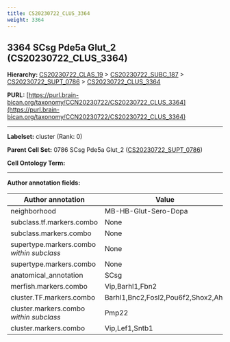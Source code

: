 ```yaml
---
title: CS20230722_CLUS_3364
weight: 3364
---
```

## 3364 SCsg Pde5a Glut_2 (CS20230722_CLUS_3364)
<b>Hierarchy: </b>
[CS20230722_CLAS_19](../CS20230722_CLAS_19) >
[CS20230722_SUBC_187](../CS20230722_SUBC_187) >
[CS20230722_SUPT_0786](../CS20230722_SUPT_0786) >
[CS20230722_CLUS_3364](../CS20230722_CLUS_3364)

**PURL:** [https://purl.brain-bican.org/taxonomy/CCN20230722/CS20230722_CLUS_3364](https://purl.brain-bican.org/taxonomy/CCN20230722/CS20230722_CLUS_3364)

---


**Labelset:** cluster (Rank: 0)

**Parent Cell Set:** 0786 SCsg Pde5a Glut_2 ([CS20230722_SUPT_0786](../CS20230722_SUPT_0786))



**Cell Ontology Term:** 

[MARKER GENES.]: #


---

[TRANSFERRED ANNOTATIONS.]: #


[AUTHOR ANNOTATION FIELDS.]: #


**Author annotation fields:**

| Author annotation | Value |
|-------------------|-------|
|neighborhood|MB-HB-Glut-Sero-Dopa|
|subclass.tf.markers.combo|None|
|subclass.markers.combo|None|
|supertype.markers.combo _within subclass_|None|
|supertype.markers.combo|None|
|anatomical_annotation|SCsg|
|merfish.markers.combo|Vip,Barhl1,Fbn2|
|cluster.TF.markers.combo|Barhl1,Bnc2,Fosl2,Pou6f2,Shox2,Ahr|
|cluster.markers.combo _within subclass_|Pmp22|
|cluster.markers.combo|Vip,Lef1,Sntb1|
